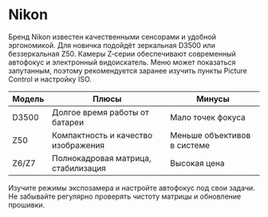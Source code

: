 # Nikon

Бренд Nikon известен качественными сенсорами и удобной эргономикой. Для новичка подойдёт зеркальная D3500 или беззеркальная Z50. Камеры Z‑серии обеспечивают современный автофокус и электронный видоискатель. Меню может показаться запутанным, поэтому рекомендуется заранее изучить пункты Picture Control и настройку ISO.

| Модель | Плюсы | Минусы |
| --- | --- | --- |
| D3500 | Долгое время работы от батареи | Мало точек фокуса |
| Z50 | Компактность и качество изображения | Меньше объективов в системе |
| Z6/Z7 | Полнокадровая матрица, стабилизация | Высокая цена |

Изучите режимы экспозамера и настройте автофокус под свои задачи. Не забывайте регулярно проверять чистоту матрицы и обновление прошивки. 
